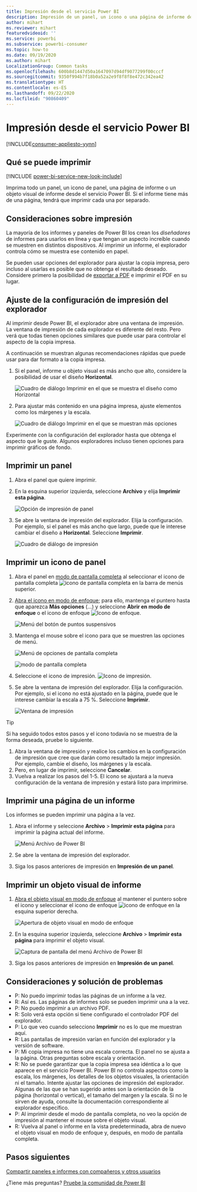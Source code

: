 ```yaml
---
title: Impresión desde el servicio Power BI
description: Impresión de un panel, un icono o una página de informe desde el servicio Power BI.
author: mihart
ms.reviewer: mihart
featuredvideoid: ''
ms.service: powerbi
ms.subservice: powerbi-consumer
ms.topic: how-to
ms.date: 09/19/2020
ms.author: mihart
LocalizationGroup: Common tasks
ms.openlocfilehash: 600b8d1447d50a1647097d94df9077299f00cccf
ms.sourcegitcommit: 9350f994b7f18b0a52a2e9f8f8f8e472c342ea42
ms.translationtype: HT
ms.contentlocale: es-ES
ms.lasthandoff: 09/22/2020
ms.locfileid: "90860409"
---
```

# <a name="printing-from-the-power-bi-service"></a>Impresión desde el servicio Power BI

[!INCLUDE[consumer-appliesto-yynn](../includes/consumer-appliesto-yynn.md)]
## <a name="what-can-be-printed"></a>Qué se puede imprimir
[!INCLUDE [power-bi-service-new-look-include](../includes/power-bi-service-new-look-include.md)]

Imprima todo un panel, un icono de panel, una página de informe o un objeto visual de informe desde el servicio Power BI. Si el informe tiene más de una página, tendrá que imprimir cada una por separado. 

## <a name="printing-considerations"></a>Consideraciones sobre impresión

La mayoría de los informes y paneles de Power BI los crean los *diseñadores* de informes para usarlos en línea y que tengan un aspecto increíble cuando se muestren en distintos dispositivos. Al imprimir un informe, el explorador controla cómo se muestra ese contenido en papel. 

Se pueden usar opciones del explorador para ajustar la copia impresa, pero incluso al usarlas es posible que no obtenga el resultado deseado. Considere primero la posibilidad de [exportar a PDF](end-user-pdf.md) e imprimir el PDF en su lugar. 

## <a name="adjust-your-browser-print-settings"></a>Ajuste de la configuración de impresión del explorador
Al imprimir desde Power BI, el explorador abre una ventana de impresión. La ventana de impresión de cada explorador es diferente del resto. Pero verá que todas tienen opciones similares que puede usar para controlar el aspecto de la copia impresa. 

A continuación se muestran algunas recomendaciones rápidas que puede usar para dar formato a la copia impresa.

   > 
1. Si el panel, informe u objeto visual es más ancho que alto, considere la posibilidad de usar el diseño **Horizontal**. 

   ![Cuadro de diálogo Imprimir en el que se muestra el diseño como Horizontal](./media/end-user-print/power-bi-landscape-layout.png)

2. Para ajustar más contenido en una página impresa, ajuste elementos como los márgenes y la escala. 

    ![Cuadro de diálogo Imprimir en el que se muestran más opciones](./media/end-user-print/power-bi-margins.png)

Experimente con la configuración del explorador hasta que obtenga el aspecto que le guste. Algunos exploradores incluso tienen opciones para imprimir gráficos de fondo. 

## <a name="print-a-dashboard"></a>Imprimir un panel
1. Abra el panel que quiere imprimir.
2. En la esquina superior izquierda, seleccione **Archivo** y elija **Imprimir esta página**.
   
    ![Opción de impresión de panel](./media/end-user-print/power-bi-dashboard-print-options.png)

3. Se abre la ventana de impresión del explorador. Elija la configuración. Por ejemplo, si el panel es más ancho que largo, puede que le interese cambiar el diseño a **Horizontal**. Seleccione **Imprimir**.
   
    ![Cuadro de diálogo de impresión](./media/end-user-print/power-bi-print-dash.png)

## <a name="print-a-dashboard-tile"></a>Imprimir un icono de panel
1. Abra el panel en [modo de pantalla completa](end-user-focus.md) al seleccionar el icono de pantalla completa ![icono de pantalla completa](./media/end-user-print/power-bi-full-screen.png) en la barra de menús superior.

3. [Abra el icono en modo de enfoque](end-user-focus.md); para ello, mantenga el puntero hasta que aparezca **Más opciones** (...) y seleccione **Abrir en modo de enfoque** o el icono de enfoque ![Icono de enfoque](./media/end-user-print/power-bi-focus-icon.png).
   
    ![Menú del botón de puntos suspensivos](./media/end-user-print/power-bi-focus-tile.png)

4. Mantenga el mouse sobre el icono para que se muestren las opciones de menú.
   
    ![Menú de opciones de pantalla completa](./media/end-user-print/power-bi-menu-option.png)

    ![modo de pantalla completa](./media/end-user-print/power-bi-focus.png)

4. Seleccione el icono de impresión. ![Icono de impresión](./media/end-user-print/print-icon.png).     

5. Se abre la ventana de impresión del explorador. Elija la configuración. Por ejemplo, si el icono no está ajustado en la página, puede que le interese cambiar la escala a 75 %. Seleccione **Imprimir**.

    ![Ventana de impresión](./media/end-user-print/power-bi-scale.png) 

> [!TIP]
> Si ha seguido todos estos pasos y el icono todavía no se muestra de la forma deseada, pruebe lo siguiente.
> 1. Abra la ventana de impresión y realice los cambios en la configuración de impresión que cree que darán como resultado la mejor impresión. Por ejemplo, cambie el diseño, los márgenes y la escala. 
> 2. Pero, en lugar de imprimir, seleccione **Cancelar**. 
> 3. Vuelva a realizar los pasos del 1-5. El icono se ajustará a la nueva configuración de la ventana de impresión y estará listo para imprimirse.

## <a name="print-a-report-page"></a>Imprimir una página de un informe
Los informes se pueden imprimir una página a la vez.

1. Abra el informe y seleccione **Archivo** > **Imprimir esta página** para imprimir la página actual del informe.
   
    ![Menú Archivo de Power BI](./media/end-user-print/power-bi-print-report.png)
2. Se abre la ventana de impresión del explorador.

3. Siga los pasos anteriores de impresión en **Impresión de un panel**.
   


## <a name="print-a-report-visual"></a>Imprimir un objeto visual de informe
1. [Abra el objeto visual en modo de enfoque](end-user-focus.md) al mantener el puntero sobre el icono y seleccionar el icono de enfoque ![icono de enfoque](./media/end-user-print/power-bi-focus-icon.png) en la esquina superior derecha.


    ![Apertura de objeto visual en modo de enfoque](./media/end-user-print/power-bi-visual-focus.png)

2. En la esquina superior izquierda, seleccione **Archivo** > **Imprimir esta página** para imprimir el objeto visual.

    ![Captura de pantalla del menú Archivo de Power BI](./media/end-user-print/power-bi-visual-print.png)


3. Siga los pasos anteriores de impresión en **Impresión de un panel**.

## <a name="considerations-and-troubleshooting"></a>Consideraciones y solución de problemas

* P: No puedo imprimir todas las páginas de un informe a la vez.    
* R: Así es. Las páginas de informes solo se pueden imprimir una a la vez.
* P: No puedo imprimir a un archivo PDF.    
* R: Solo verá esta opción si tiene configurado el controlador PDF del explorador.    
* P: Lo que veo cuando selecciono **Imprimir** no es lo que me muestran aquí.    
* R: Las pantallas de impresión varían en función del explorador y la versión de software.
* P: Mi copia impresa no tiene una escala correcta.  El panel no se ajusta a la página. Otras preguntas sobre escala y orientación.    
* R: No se puede garantizar que la copia impresa sea idéntica a lo que aparece en el servicio Power BI. Power BI no controla aspectos como la escala, los márgenes, los detalles de los objetos visuales, la orientación ni el tamaño. Intente ajustar las opciones de impresión del explorador. Algunas de las que se han sugerido antes son la orientación de la página (horizontal o vertical), el tamaño del margen y la escala. Si no le sirven de ayuda, consulte la documentación correspondiente al explorador específico.      
* P: Al imprimir desde el modo de pantalla completa, no veo la opción de impresión al mantener el mouse sobre el objeto visual.   
* R: Vuelva al panel o informe en la vista predeterminada, abra de nuevo el objeto visual en modo de enfoque y, después, en modo de pantalla completa. 

## <a name="next-steps"></a>Pasos siguientes
[Compartir paneles e informes con compañeros y otros usuarios](../collaborate-share/service-share-dashboards.md)

¿Tiene más preguntas? [Pruebe la comunidad de Power BI](https://community.powerbi.com/)
